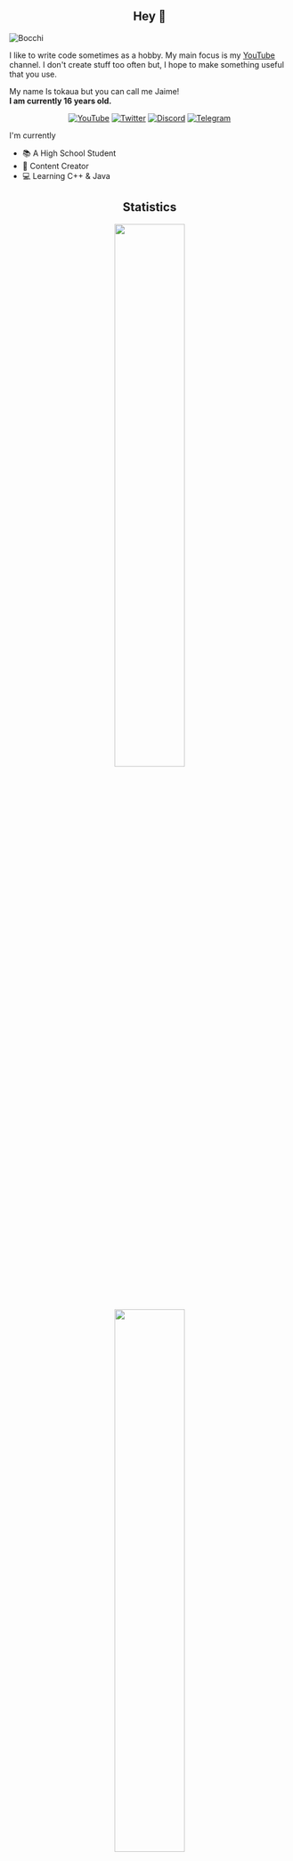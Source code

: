 <h2 align="center">Hey 👋</h2>

![Bocchi](https://github.com/tokaualol/tokaualol/assets/72284608/6ef72bb8-d991-4318-86b4-3f393f2b290a)

I like to write code sometimes as a hobby. My main focus is my [YouTube](https://youtube.com/@tokaua) channel. I don't create stuff too often but, I hope to make something useful that you use.

My name Is tokaua but you can call me Jaime!     
**I am currently 16 years old.**

<p align="center">
<a href="https://youtube.com/@tokaua"><img alt="YouTube" src="https://img.shields.io/badge/-@tokaua-white?style=flat-square&logo=YouTube&logoColor=fe0002"></a>
<a href="https://twitter.com/@tokaualol"><img alt="Twitter" src="https://img.shields.io/badge/-@tokaualol-25a1d5?style=flat-square&logo=Twitter&logoColor=white"></a>
<a href="https://discord.gg/734Rv6XguJ"><img alt="Discord" src="https://img.shields.io/badge/-tokaua-586aea?style=flat-square&logo=Discord&logoColor=white"></a>
<a href="https://t.me/tokaualol"><img alt="Telegram" src="https://img.shields.io/badge/-@tokaualol-202b36?style=flat-square&logo=Telegram&logoColor=0088cc"></a>
</p>

I'm currently
* 📚 A High School Student
* 📸 Content Creator
* 💻 Learning C++ & Java

<h2 align="center">Statistics</h2>

<p align="center">
  <img height="50%" width="auto" src ="https://github-readme-stats.vercel.app/api?username=tokaualol&show_icons=true&count_private=true&theme=dracula&hide_border=true&hide=issues,contribs&bg_color=00000000">
  <img height="50%" width="auto" src ="https://github-readme-stats.vercel.app/api/top-langs/?username=tokaualol&layout=compact&hide_border=true&theme=dracula&bg_color=00000000&langs_count=6&hide=jupyter%20notebook,tex,css,php&exclude_repo=Pacman-AI">
</p>

<p align="center">
    <img src="https://github-profile-trophy.vercel.app/?username=tokaualol&theme=dracula"/>
</p>

<h2 align="center">Now Playing</h2>

<p align="center">
  <img height="50%" width="auto" src ="https://spotify-github-profile.vercel.app/api/view?uid=9z03hkwawjjd1k520hjfam109&cover_image=true&theme=natemoo-re&show_offline=true&background_color=121212&interchange=false&bar_color=ec688d&bar_color_cover=false">
</p>
